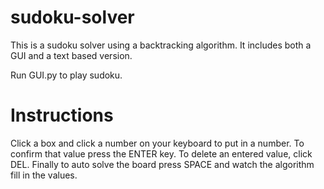 # sudoku-solver

This is a sudoku solver using a backtracking algorithm. It includes both a GUI and a text based version.

Run GUI.py to play sudoku.

# Instructions

Click a box and click a number on your keyboard to put in a number. To confirm that value press the ENTER key. To delete an entered value, click DEL.
Finally to auto solve the board press SPACE and watch the algorithm fill in the values.
